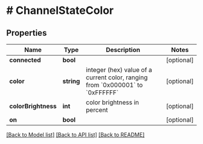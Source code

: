 # # ChannelStateColor

## Properties

Name | Type | Description | Notes
------------ | ------------- | ------------- | -------------
**connected** | **bool** |  | [optional]
**color** | **string** | integer (hex) value of a current color, ranging from &#x60;0x000001&#x60; to &#x60;0xFFFFFF&#x60; | [optional]
**colorBrightness** | **int** | color brightness in percent | [optional]
**on** | **bool** |  | [optional]

[[Back to Model list]](../../README.md#models) [[Back to API list]](../../README.md#endpoints) [[Back to README]](../../README.md)

